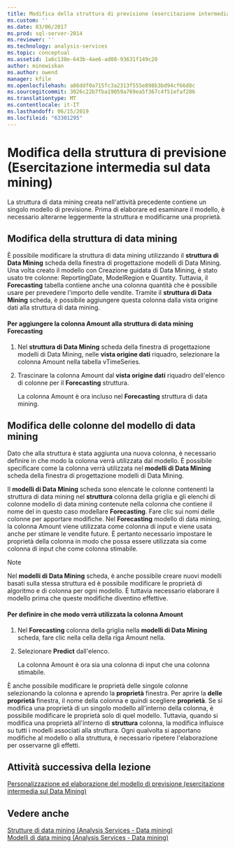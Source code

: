 ```yaml
---
title: Modifica della struttura di previsione (esercitazione intermedia di Data Mining) | Microsoft Docs
ms.custom: ''
ms.date: 03/06/2017
ms.prod: sql-server-2014
ms.reviewer: ''
ms.technology: analysis-services
ms.topic: conceptual
ms.assetid: 1a6c138e-643b-4ae6-ad08-93631f149c20
author: minewiskan
ms.author: owend
manager: kfile
ms.openlocfilehash: a86ddf0a715fc3a2313f555e898b3bd94cf66d8c
ms.sourcegitcommit: 3026c22b7fba19059a769ea5f367c4f51efaf286
ms.translationtype: MT
ms.contentlocale: it-IT
ms.lasthandoff: 06/15/2019
ms.locfileid: "63301295"
---
```

# <a name="modifying-the-forecasting-structure-intermediate-data-mining-tutorial"></a>Modifica della struttura di previsione (Esercitazione intermedia sul data mining)
  La struttura di data mining creata nell'attività precedente contiene un singolo modello di previsione. Prima di elaborare ed esaminare il modello, è necessario alterarne leggermente la struttura e modificarne una proprietà.  
  
## <a name="modifying-the-mining-structure"></a>Modifica della struttura di data mining  
 È possibile modificare la struttura di data mining utilizzando il **struttura di Data Mining** scheda della finestra di progettazione modelli di Data Mining. Una volta creato il modello con Creazione guidata di Data Mining, è stato usato tre colonne: ReportingDate, ModelRegion e Quantity. Tuttavia, il **Forecasting** tabella contiene anche una colonna quantità che è possibile usare per prevedere l'importo delle vendite. Tramite il **struttura di Data Mining** scheda, è possibile aggiungere questa colonna dalla vista origine dati alla struttura di data mining.  
  
#### <a name="to-add-the-amount-column-to-the-forecasting-mining-structure"></a>Per aggiungere la colonna Amount alla struttura di data mining Forecasting  
  
1.  Nel **struttura di Data Mining** scheda della finestra di progettazione modelli di Data Mining, nelle **vista origine dati** riquadro, selezionare la colonna Amount nella tabella vTimeSeries.  
  
2.  Trascinare la colonna Amount dal **vista origine dati** riquadro dell'elenco di colonne per il **Forecasting** struttura.  
  
     La colonna Amount è ora incluso nel **Forecasting** struttura di data mining.  
  
## <a name="modifying-the-columns-in-the-mining-model"></a>Modifica delle colonne del modello di data mining  
 Dato che alla struttura è stata aggiunta una nuova colonna, è necessario definire in che modo la colonna verrà utilizzata dal modello. È possibile specificare come la colonna verrà utilizzata nel **modelli di Data Mining** scheda della finestra di progettazione modelli di Data Mining.  
  
 Il **modelli di Data Mining** scheda sono elencate le colonne contenenti la struttura di data mining nel **struttura** colonna della griglia e gli elenchi di colonne modello di data mining contenute nella colonna che contiene il nome del in questo caso modellare **Forecasting**. Fare clic sui nomi delle colonne per apportare modifiche. Nel **Forecasting** modello di data mining, la colonna Amount viene utilizzata come colonna di input e viene usata anche per stimare le vendite future. È pertanto necessario impostare le proprietà della colonna in modo che possa essere utilizzata sia come colonna di input che come colonna stimabile.  
  
> [!NOTE]  
>  Nel **modelli di Data Mining** scheda, è anche possibile creare nuovi modelli basati sulla stessa struttura ed è possibile modificare le proprietà di algoritmo e di colonna per ogni modello. È tuttavia necessario elaborare il modello prima che queste modifiche diventino effettive.  
  
#### <a name="to-define-how-the-amount-column-will-be-used"></a>Per definire in che modo verrà utilizzata la colonna Amount  
  
1.  Nel **Forecasting** colonna della griglia nella **modelli di Data Mining** scheda, fare clic nella cella della riga Amount nella.  
  
2.  Selezionare **Predict** dall'elenco.  
  
     La colonna Amount è ora sia una colonna di input che una colonna stimabile.  
  
 È anche possibile modificare le proprietà delle singole colonne selezionando la colonna e aprendo la **proprietà** finestra. Per aprire la **delle proprietà** finestra, il nome della colonna e quindi scegliere **proprietà**. Se si modifica una proprietà di un singolo modello all'interno della colonna, è possibile modificare le proprietà solo di quel modello. Tuttavia, quando si modifica una proprietà all'interno di **struttura** colonna, la modifica influisce su tutti i modelli associati alla struttura. Ogni qualvolta si apportano modifiche al modello o alla struttura, è necessario ripetere l'elaborazione per osservarne gli effetti.  
  
## <a name="next-task-in-lesson"></a>Attività successiva della lezione  
 [Personalizzazione ed elaborazione del modello di previsione &#40;esercitazione intermedia sul Data Mining&#41;](../../2014/tutorials/customize-process-forecasting-model-intermediate-data-mining-tutorial.md)  
  
## <a name="see-also"></a>Vedere anche  
 [Strutture di data mining &#40;Analysis Services - Data mining&#41;](../../2014/analysis-services/data-mining/mining-structures-analysis-services-data-mining.md)   
 [Modelli di data mining &#40;Analysis Services - Data mining&#41;](../../2014/analysis-services/data-mining/mining-models-analysis-services-data-mining.md)  
  
  
